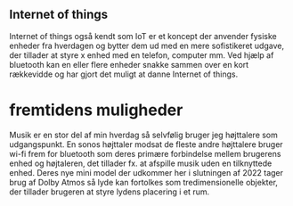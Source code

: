 ## Internet of things

Internet of things også kendt som IoT er et koncept der anvender fysiske enheder fra hverdagen og bytter dem ud med en mere sofistikeret udgave, der tillader at styre x enhed med en telefon, computer mm. Ved hjælp af bluetooth kan en eller flere enheder snakke sammen over en kort rækkevidde og har gjort det muligt at danne Internet of things.

# fremtidens muligheder

Musik er en stor del af min hverdag så selvfølig bruger jeg højttalere som udgangspunkt. En sonos højttaler modsat de fleste andre højttalere bruger wi-fi frem for bluetooth som deres primære forbindelse mellem brugerens enhed og højtaleren, det tillader fx. at afspille musik uden en tilknyttede enhed. Deres nye mini model der udkommer her i slutningen af 2022 tager brug af Dolby Atmos så lyde kan fortolkes som tredimensionelle objekter, der tillader brugeren at styre lydens placering i et rum.
